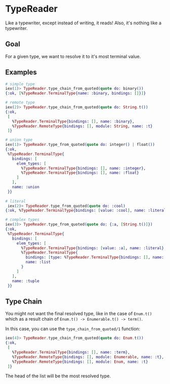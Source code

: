# TypeReader

Like a typewriter, except instead of writing, it reads! Also, it's nothing like a typewriter.

## Goal

For a given type, we want to resolve it to it's most terminal value.

## Examples

```elixir
# simple type
iex(1)> TypeReader.type_chain_from_quoted(quote do: binary())
{:ok, [%TypeReader.TerminalType{name: :binary, bindings: []}]}

# remote type
iex(2)> TypeReader.type_chain_from_quoted(quote do: String.t())
{:ok,
 [
   %TypeReader.TerminalType{bindings: [], name: :binary},
   %TypeReader.RemoteType{bindings: [], module: String, name: :t}
 ]}

# union type
iex(1)> TypeReader.type_from_quoted(quote do: integer() | float())
{:ok,
 %TypeReader.TerminalType{
   bindings: [
     elem_types: [
       %TypeReader.TerminalType{bindings: [], name: :integer},
       %TypeReader.TerminalType{bindings: [], name: :float}
     ]
   ],
   name: :union
 }}
 
# literal
 iex(2)> TypeReader.type_from_quoted(quote do: :cool)
{:ok, %TypeReader.TerminalType{bindings: [value: :cool], name: :literal}}

# complex types
iex(3)> TypeReader.type_from_quoted(quote do: {:a, [String.t()]})
{:ok,
 %TypeReader.TerminalType{
   bindings: [
     elem_types: [
       %TypeReader.TerminalType{bindings: [value: :a], name: :literal},
       %TypeReader.TerminalType{
         bindings: [type: %TypeReader.TerminalType{bindings: [], name: :binary}],
         name: :list
       }
     ]
   ],
   name: :tuple
 }}
```

## Type Chain

You might not want the final resolved type, like in the case of `Enum.t()` which as a result chain of `Enum.t() -> Enumerable.t() -> term()`.

In this case, you can use the `type_chain_from_quoted/1` function:

```elixir
iex(4)> TypeReader.type_chain_from_quoted(quote do: Enum.t())
{:ok,
 [
   %TypeReader.TerminalType{bindings: [], name: :term},
   %TypeReader.RemoteType{bindings: [], module: Enumerable, name: :t},
   %TypeReader.RemoteType{bindings: [], module: Enum, name: :t}
 ]}
```

The head of the list will be the most resolved type.
